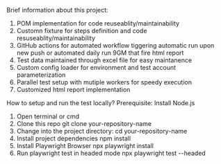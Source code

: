 Brief information about this project:
1. POM implementation for code reuseablity/maintainability
2. Customn fixture for steps definition and code resuseablity/maintainability
3. GitHub actions for automated workflow tiggering automatic run upon new push or automated daily run 9GM that fire html report
4. Test data maintained through excel file for easy maintanence 
5. Custom config loader for environment and test account parameterization
6. Parallel test setup with mutiple workers for speedy execution
7. Customized html report implementation

How to setup and run the test locally?
Prerequisite: Install Node.js

1. Open terminal or cmd
2. Clone this repo
   git clone your-repository-name
3. Change into the project directory:
   cd your-repository-name
4. Install project dependencies
   npm install
5. Install Playwright Browser
   npx playwright install
6. Run playwright test in headed mode
   npx playwright test --headed